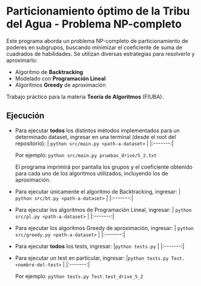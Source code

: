 # Particionamiento óptimo de la Tribu del Agua - Problema NP-completo

Este programa aborda un problema NP-completo de particionamiento de poderes en subgrupos, buscando minimizar el coeficiente de suma de cuadrados de habilidades. Se utilizan diversas estrategias para resolverlo y aproximarlo:

- Algoritmo de **Backtracking**
- Modelado con **Programación Lineal**
- Algoritmos **Greedy** de aproximación

Trabajo práctico para la materia **Teoría de Algoritmos** (FIUBA).

## Ejecución

- Para ejecutar **todos** los distintos métodos implementados para un determinado dataset, ingresar en una terminal (desde el root del repositorio):
    |   `python src/main.py <path-a-dataset>` |
    |:-------:|
    
    Por ejemplo: `python src/main.py pruebas_drive/5_2.txt`
    
    El programa imprimirá por pantalla los grupos y el coeficiente obtenido para cada uno de los algoritmos utilizados, incluyendo los de aproximación.
- Para ejecutar únicamente el algoritmo de Backtracking, ingresar:
    |   `python src/bt.py <path-a-dataset>` |
    |:-------:|
- Para ejecutar los algoritmos de Programación Lineal, ingresar:
    |   `python src/pl.py <path-a-dataset>` |
    |:-------:|
- Para ejecutar los algoritmos Greedy de aproximación, ingresar:
    |   `python src/greedy.py <path-a-dataset>` |
    |:-------:|
- Para ejecutar **todos** los tests, ingresar:
    |`python tests.py`  |
    |:-------:|
- Para ejecutar un test en particular, ingresar:
    |`python tests.py Test.<nombre-del-test>`  |
    |:-------:|
    
    Por ejemplo: `python tests.py Test.test_drive_5_2`
